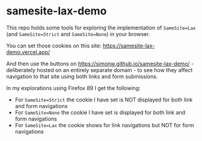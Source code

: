 # samesite-lax-demo

This repo holds some tools for exploring the implementation of `SameSite=Lax` (and `SameSite=Strict` and `SameSite=None`) in your browser.

You can set those cookies on this site: https://samesite-lax-demo.vercel.app/

And then use the buttons on https://simonw.github.io/samesite-lax-demo/ - deliberately hosted on an entirely separate domain - to see how they affect navigation to that site using both links and form submissions.

In my explorations using Firefox 89 I get the following:

- For `SameSite=Strict` the cookie I have set is NOT displayed for both link and form navigations
- For `SameSite=None` the cookie I have set is displayed for both link and form navigations
- For `SameSite=Lax` the cookie shows for link navigations but NOT for form navigations
